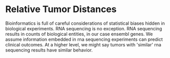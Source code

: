 # Relative Tumor Distances
Bioinformatics is full of careful considerations of statistical biases hidden in biological experiments. RNA sequencing is no exception.  RNA sequencing results in counts of biological entities, in our case ensembl genes.  We assume information embedded in rna sequencing experiments can predict clinical outcomes. At a higher level, we might say tumors with 'similar' rna sequencing results have similar behavior.  

